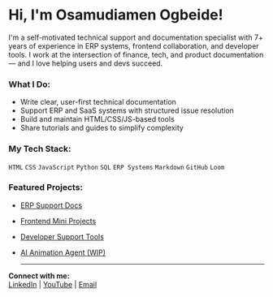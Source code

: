 # Hi, I'm Osamudiamen Ogbeide!

I'm a self-motivated technical support and documentation specialist with 7+ years of experience in ERP systems, frontend collaboration, and developer tools. I work at the intersection of finance, tech, and product documentation — and I love helping users and devs succeed.

### What I Do:
- Write clear, user-first technical documentation
- Support ERP and SaaS systems with structured issue resolution
- Build and maintain HTML/CSS/JS-based tools
- Share tutorials and guides to simplify complexity

### My Tech Stack:
`HTML` `CSS` `JavaScript` `Python` `SQL` `ERP Systems` `Markdown` `GitHub` `Loom`

### Featured Projects:
- [ERP Support Docs](https://github.com/ogbeidemike/erp-support-docs.git)
- [Frontend Mini Projects](https://github.com/ogbeidemike/frontend-mini-projects.git)
- [Developer Support Tools](https://github.com/ogbeidemike/developer-support-tools.git)
- [AI Animation Agent (WIP)](https://github.com/ogbeide-osamudiamen/ai-animation-agent)

  ---

**Connect with me:**  
[LinkedIn](https://linkedin.com/in/your-profile) | [YouTube](https://youtube.com/your-channel) | [Email](mailto:ogbeidemike038@gmail.com)
